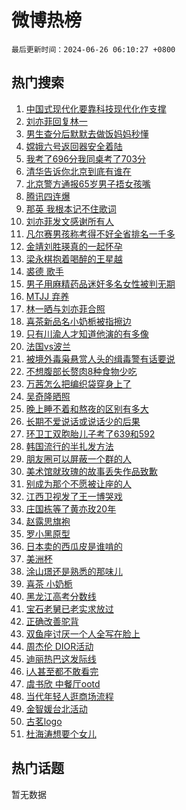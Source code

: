 # 微博热榜

`最后更新时间：2024-06-26 06:10:27 +0800`

## 热门搜索

1. [中国式现代化要靠科技现代化作支撑](https://m.weibo.cn/search?containerid=100103type%3D1%26t%3D10%26q%3D%23%E4%B8%AD%E5%9B%BD%E5%BC%8F%E7%8E%B0%E4%BB%A3%E5%8C%96%E8%A6%81%E9%9D%A0%E7%A7%91%E6%8A%80%E7%8E%B0%E4%BB%A3%E5%8C%96%E4%BD%9C%E6%94%AF%E6%92%91%23&stream_entry_id=51&isnewpage=1&extparam=seat%3D1%26stream_entry_id%3D51%26c_type%3D51%26q%3D%2523%25E4%25B8%25AD%25E5%259B%25BD%25E5%25BC%258F%25E7%258E%25B0%25E4%25BB%25A3%25E5%258C%2596%25E8%25A6%2581%25E9%259D%25A0%25E7%25A7%2591%25E6%258A%2580%25E7%258E%25B0%25E4%25BB%25A3%25E5%258C%2596%25E4%25BD%259C%25E6%2594%25AF%25E6%2592%2591%2523%26cate%3D10103%26pos%3D0%26dgr%3D0%26filter_type%3Drealtimehot%26display_time%3D1719353426%26pre_seqid%3D1719353426308016070237)
1. [刘亦菲回复林一](https://m.weibo.cn/search?containerid=100103type%3D1%26t%3D10%26q%3D%23%E5%88%98%E4%BA%A6%E8%8F%B2%E5%9B%9E%E5%A4%8D%E6%9E%97%E4%B8%80%23&stream_entry_id=31&isnewpage=1&extparam=seat%3D1%26dgr%3D0%26c_type%3D31%26realpos%3D1%26flag%3D2%26stream_entry_id%3D31%26lcate%3D5001%26pos%3D0%26filter_type%3Drealtimehot%26cate%3D5001%26band_rank%3D1%26q%3D%2523%25E5%2588%2598%25E4%25BA%25A6%25E8%258F%25B2%25E5%259B%259E%25E5%25A4%258D%25E6%259E%2597%25E4%25B8%2580%2523%26display_time%3D1719353426%26pre_seqid%3D1719353426308016070237)
1. [男生查分后默默去做饭妈妈秒懂](https://m.weibo.cn/search?containerid=100103type%3D1%26t%3D10%26q%3D%23%E7%94%B7%E7%94%9F%E6%9F%A5%E5%88%86%E5%90%8E%E9%BB%98%E9%BB%98%E5%8E%BB%E5%81%9A%E9%A5%AD%E5%A6%88%E5%A6%88%E7%A7%92%E6%87%82%23&stream_entry_id=31&isnewpage=1&extparam=seat%3D1%26dgr%3D0%26c_type%3D31%26realpos%3D2%26flag%3D2%26stream_entry_id%3D31%26lcate%3D5001%26pos%3D1%26filter_type%3Drealtimehot%26cate%3D5001%26band_rank%3D2%26q%3D%2523%25E7%2594%25B7%25E7%2594%259F%25E6%259F%25A5%25E5%2588%2586%25E5%2590%258E%25E9%25BB%2598%25E9%25BB%2598%25E5%258E%25BB%25E5%2581%259A%25E9%25A5%25AD%25E5%25A6%2588%25E5%25A6%2588%25E7%25A7%2592%25E6%2587%2582%2523%26display_time%3D1719353426%26pre_seqid%3D1719353426308016070237)
1. [嫦娥六号返回器安全着陆](https://m.weibo.cn/search?containerid=100103type%3D1%26t%3D10%26q%3D%23%E5%AB%A6%E5%A8%A5%E5%85%AD%E5%8F%B7%E8%BF%94%E5%9B%9E%E5%99%A8%E5%AE%89%E5%85%A8%E7%9D%80%E9%99%86%23&stream_entry_id=31&isnewpage=1&extparam=seat%3D1%26dgr%3D0%26c_type%3D31%26realpos%3D3%26flag%3D0%26stream_entry_id%3D31%26lcate%3D5001%26pos%3D2%26filter_type%3Drealtimehot%26cate%3D5001%26band_rank%3D3%26q%3D%2523%25E5%25AB%25A6%25E5%25A8%25A5%25E5%2585%25AD%25E5%258F%25B7%25E8%25BF%2594%25E5%259B%259E%25E5%2599%25A8%25E5%25AE%2589%25E5%2585%25A8%25E7%259D%2580%25E9%2599%2586%2523%26display_time%3D1719353426%26pre_seqid%3D1719353426308016070237)
1. [我考了696分我同桌考了703分](https://m.weibo.cn/search?containerid=100103type%3D1%26t%3D10%26q%3D%23%E6%88%91%E8%80%83%E4%BA%86696%E5%88%86%E6%88%91%E5%90%8C%E6%A1%8C%E8%80%83%E4%BA%86703%E5%88%86%23&stream_entry_id=31&isnewpage=1&extparam=seat%3D1%26dgr%3D0%26c_type%3D31%26realpos%3D4%26flag%3D32768%26stream_entry_id%3D31%26lcate%3D5001%26pos%3D3%26filter_type%3Drealtimehot%26cate%3D5001%26band_rank%3D4%26q%3D%2523%25E6%2588%2591%25E8%2580%2583%25E4%25BA%2586696%25E5%2588%2586%25E6%2588%2591%25E5%2590%258C%25E6%25A1%258C%25E8%2580%2583%25E4%25BA%2586703%25E5%2588%2586%2523%26display_time%3D1719353426%26pre_seqid%3D1719353426308016070237)
1. [清华告诉你北京到底有谁在](https://m.weibo.cn/search?containerid=100103type%3D1%26t%3D10%26q%3D%23%E6%B8%85%E5%8D%8E%E5%91%8A%E8%AF%89%E4%BD%A0%E5%8C%97%E4%BA%AC%E5%88%B0%E5%BA%95%E6%9C%89%E8%B0%81%E5%9C%A8%23&stream_entry_id=31&isnewpage=1&extparam=seat%3D1%26dgr%3D0%26c_type%3D31%26realpos%3D5%26flag%3D2%26stream_entry_id%3D31%26lcate%3D5001%26pos%3D4%26filter_type%3Drealtimehot%26cate%3D5001%26band_rank%3D5%26q%3D%2523%25E6%25B8%2585%25E5%258D%258E%25E5%2591%258A%25E8%25AF%2589%25E4%25BD%25A0%25E5%258C%2597%25E4%25BA%25AC%25E5%2588%25B0%25E5%25BA%2595%25E6%259C%2589%25E8%25B0%2581%25E5%259C%25A8%2523%26display_time%3D1719353426%26pre_seqid%3D1719353426308016070237)
1. [北京警方通报65岁男子捂女孩嘴](https://m.weibo.cn/search?containerid=100103type%3D1%26t%3D10%26q%3D%23%E5%8C%97%E4%BA%AC%E8%AD%A6%E6%96%B9%E9%80%9A%E6%8A%A565%E5%B2%81%E7%94%B7%E5%AD%90%E6%8D%82%E5%A5%B3%E5%AD%A9%E5%98%B4%23&stream_entry_id=31&isnewpage=1&extparam=seat%3D1%26dgr%3D0%26c_type%3D31%26realpos%3D6%26flag%3D0%26stream_entry_id%3D31%26lcate%3D5001%26pos%3D5%26filter_type%3Drealtimehot%26cate%3D5001%26band_rank%3D6%26q%3D%2523%25E5%258C%2597%25E4%25BA%25AC%25E8%25AD%25A6%25E6%2596%25B9%25E9%2580%259A%25E6%258A%25A565%25E5%25B2%2581%25E7%2594%25B7%25E5%25AD%2590%25E6%258D%2582%25E5%25A5%25B3%25E5%25AD%25A9%25E5%2598%25B4%2523%26display_time%3D1719353426%26pre_seqid%3D1719353426308016070237)
1. [腾讯四连爆](https://m.weibo.cn/search?containerid=100103type%3D1%26t%3D10%26q%3D%23%E8%85%BE%E8%AE%AF%E5%9B%9B%E8%BF%9E%E7%88%86%23&stream_entry_id=31&isnewpage=1&extparam=seat%3D1%26dgr%3D0%26c_type%3D31%26realpos%3D7%26flag%3D2%26stream_entry_id%3D31%26lcate%3D5001%26pos%3D6%26filter_type%3Drealtimehot%26cate%3D5001%26band_rank%3D7%26q%3D%2523%25E8%2585%25BE%25E8%25AE%25AF%25E5%259B%259B%25E8%25BF%259E%25E7%2588%2586%2523%26display_time%3D1719353426%26pre_seqid%3D1719353426308016070237)
1. [那英 我根本记不住歌词](https://m.weibo.cn/search?containerid=100103type%3D1%26t%3D10%26q%3D%E9%82%A3%E8%8B%B1+%E6%88%91%E6%A0%B9%E6%9C%AC%E8%AE%B0%E4%B8%8D%E4%BD%8F%E6%AD%8C%E8%AF%8D&stream_entry_id=31&isnewpage=1&extparam=seat%3D1%26dgr%3D0%26c_type%3D31%26realpos%3D8%26flag%3D2%26stream_entry_id%3D31%26lcate%3D5001%26pos%3D7%26filter_type%3Drealtimehot%26cate%3D5001%26band_rank%3D8%26q%3D%25E9%2582%25A3%25E8%258B%25B1%2520%25E6%2588%2591%25E6%25A0%25B9%25E6%259C%25AC%25E8%25AE%25B0%25E4%25B8%258D%25E4%25BD%258F%25E6%25AD%258C%25E8%25AF%258D%26display_time%3D1719353426%26pre_seqid%3D1719353426308016070237)
1. [刘亦菲发文感谢所有人](https://m.weibo.cn/search?containerid=100103type%3D1%26t%3D10%26q%3D%23%E5%88%98%E4%BA%A6%E8%8F%B2%E5%8F%91%E6%96%87%E6%84%9F%E8%B0%A2%E6%89%80%E6%9C%89%E4%BA%BA%23&stream_entry_id=31&isnewpage=1&extparam=seat%3D1%26dgr%3D0%26c_type%3D31%26realpos%3D9%26flag%3D0%26stream_entry_id%3D31%26lcate%3D5001%26pos%3D8%26filter_type%3Drealtimehot%26cate%3D5001%26band_rank%3D9%26q%3D%2523%25E5%2588%2598%25E4%25BA%25A6%25E8%258F%25B2%25E5%258F%2591%25E6%2596%2587%25E6%2584%259F%25E8%25B0%25A2%25E6%2589%2580%25E6%259C%2589%25E4%25BA%25BA%2523%26display_time%3D1719353426%26pre_seqid%3D1719353426308016070237)
1. [凡尔赛男孩称考得不好全省排名一千多](https://m.weibo.cn/search?containerid=100103type%3D1%26t%3D10%26q%3D%23%E5%87%A1%E5%B0%94%E8%B5%9B%E7%94%B7%E5%AD%A9%E7%A7%B0%E8%80%83%E5%BE%97%E4%B8%8D%E5%A5%BD%E5%85%A8%E7%9C%81%E6%8E%92%E5%90%8D%E4%B8%80%E5%8D%83%E5%A4%9A%23&stream_entry_id=31&isnewpage=1&extparam=seat%3D1%26dgr%3D0%26c_type%3D31%26realpos%3D10%26flag%3D32768%26stream_entry_id%3D31%26lcate%3D5001%26pos%3D9%26filter_type%3Drealtimehot%26cate%3D5001%26band_rank%3D10%26q%3D%2523%25E5%2587%25A1%25E5%25B0%2594%25E8%25B5%259B%25E7%2594%25B7%25E5%25AD%25A9%25E7%25A7%25B0%25E8%2580%2583%25E5%25BE%2597%25E4%25B8%258D%25E5%25A5%25BD%25E5%2585%25A8%25E7%259C%2581%25E6%258E%2592%25E5%2590%258D%25E4%25B8%2580%25E5%258D%2583%25E5%25A4%259A%2523%26display_time%3D1719353426%26pre_seqid%3D1719353426308016070237)
1. [金靖刘胜瑛真的一起怀孕](https://m.weibo.cn/search?containerid=100103type%3D1%26t%3D10%26q%3D%23%E9%87%91%E9%9D%96%E5%88%98%E8%83%9C%E7%91%9B%E7%9C%9F%E7%9A%84%E4%B8%80%E8%B5%B7%E6%80%80%E5%AD%95%23&stream_entry_id=31&isnewpage=1&extparam=seat%3D1%26dgr%3D0%26c_type%3D31%26realpos%3D11%26flag%3D2%26stream_entry_id%3D31%26lcate%3D5001%26pos%3D10%26filter_type%3Drealtimehot%26cate%3D5001%26band_rank%3D11%26q%3D%2523%25E9%2587%2591%25E9%259D%2596%25E5%2588%2598%25E8%2583%259C%25E7%2591%259B%25E7%259C%259F%25E7%259A%2584%25E4%25B8%2580%25E8%25B5%25B7%25E6%2580%2580%25E5%25AD%2595%2523%26display_time%3D1719353426%26pre_seqid%3D1719353426308016070237)
1. [梁永棋抱着喝醉的王星越](https://m.weibo.cn/search?containerid=100103type%3D1%26t%3D10%26q%3D%23%E6%A2%81%E6%B0%B8%E6%A3%8B%E6%8A%B1%E7%9D%80%E5%96%9D%E9%86%89%E7%9A%84%E7%8E%8B%E6%98%9F%E8%B6%8A%23&stream_entry_id=31&isnewpage=1&extparam=seat%3D1%26dgr%3D0%26c_type%3D31%26realpos%3D12%26flag%3D2%26stream_entry_id%3D31%26lcate%3D5001%26pos%3D11%26filter_type%3Drealtimehot%26cate%3D5001%26band_rank%3D12%26q%3D%2523%25E6%25A2%2581%25E6%25B0%25B8%25E6%25A3%258B%25E6%258A%25B1%25E7%259D%2580%25E5%2596%259D%25E9%2586%2589%25E7%259A%2584%25E7%258E%258B%25E6%2598%259F%25E8%25B6%258A%2523%26display_time%3D1719353426%26pre_seqid%3D1719353426308016070237)
1. [裘德 歌手](https://m.weibo.cn/search?containerid=100103type%3D1%26t%3D10%26q%3D%E8%A3%98%E5%BE%B7+%E6%AD%8C%E6%89%8B&stream_entry_id=31&isnewpage=1&extparam=seat%3D1%26dgr%3D0%26c_type%3D31%26realpos%3D13%26flag%3D0%26stream_entry_id%3D31%26lcate%3D5001%26pos%3D12%26filter_type%3Drealtimehot%26cate%3D5001%26band_rank%3D13%26q%3D%25E8%25A3%2598%25E5%25BE%25B7%2520%25E6%25AD%258C%25E6%2589%258B%26display_time%3D1719353426%26pre_seqid%3D1719353426308016070237)
1. [男子用麻精药品迷奸多名女性被判无期](https://m.weibo.cn/search?containerid=100103type%3D1%26t%3D10%26q%3D%23%E7%94%B7%E5%AD%90%E7%94%A8%E9%BA%BB%E7%B2%BE%E8%8D%AF%E5%93%81%E8%BF%B7%E5%A5%B8%E5%A4%9A%E5%90%8D%E5%A5%B3%E6%80%A7%E8%A2%AB%E5%88%A4%E6%97%A0%E6%9C%9F%23&stream_entry_id=31&isnewpage=1&extparam=seat%3D1%26dgr%3D0%26c_type%3D31%26realpos%3D14%26flag%3D0%26stream_entry_id%3D31%26lcate%3D5001%26pos%3D13%26filter_type%3Drealtimehot%26cate%3D5001%26band_rank%3D14%26q%3D%2523%25E7%2594%25B7%25E5%25AD%2590%25E7%2594%25A8%25E9%25BA%25BB%25E7%25B2%25BE%25E8%258D%25AF%25E5%2593%2581%25E8%25BF%25B7%25E5%25A5%25B8%25E5%25A4%259A%25E5%2590%258D%25E5%25A5%25B3%25E6%2580%25A7%25E8%25A2%25AB%25E5%2588%25A4%25E6%2597%25A0%25E6%259C%259F%2523%26display_time%3D1719353426%26pre_seqid%3D1719353426308016070237)
1. [MTJJ 弃养](https://m.weibo.cn/search?containerid=100103type%3D1%26t%3D10%26q%3DMTJJ+%E5%BC%83%E5%85%BB&stream_entry_id=31&isnewpage=1&extparam=seat%3D1%26dgr%3D0%26c_type%3D31%26realpos%3D15%26flag%3D0%26stream_entry_id%3D31%26lcate%3D5001%26pos%3D14%26filter_type%3Drealtimehot%26cate%3D5001%26band_rank%3D15%26q%3DMTJJ%2520%25E5%25BC%2583%25E5%2585%25BB%26display_time%3D1719353426%26pre_seqid%3D1719353426308016070237)
1. [林一晒与刘亦菲合照](https://m.weibo.cn/search?containerid=100103type%3D1%26t%3D10%26q%3D%23%E6%9E%97%E4%B8%80%E6%99%92%E4%B8%8E%E5%88%98%E4%BA%A6%E8%8F%B2%E5%90%88%E7%85%A7%23&stream_entry_id=31&isnewpage=1&extparam=seat%3D1%26dgr%3D0%26c_type%3D31%26realpos%3D16%26flag%3D0%26stream_entry_id%3D31%26lcate%3D5001%26pos%3D15%26filter_type%3Drealtimehot%26cate%3D5001%26band_rank%3D16%26q%3D%2523%25E6%259E%2597%25E4%25B8%2580%25E6%2599%2592%25E4%25B8%258E%25E5%2588%2598%25E4%25BA%25A6%25E8%258F%25B2%25E5%2590%2588%25E7%2585%25A7%2523%26display_time%3D1719353426%26pre_seqid%3D1719353426308016070237)
1. [喜茶新品名小奶栀被指擦边](https://m.weibo.cn/search?containerid=100103type%3D1%26t%3D10%26q%3D%23%E5%96%9C%E8%8C%B6%E6%96%B0%E5%93%81%E5%90%8D%E5%B0%8F%E5%A5%B6%E6%A0%80%E8%A2%AB%E6%8C%87%E6%93%A6%E8%BE%B9%23&stream_entry_id=31&isnewpage=1&extparam=seat%3D1%26dgr%3D0%26c_type%3D31%26realpos%3D17%26flag%3D0%26stream_entry_id%3D31%26lcate%3D5001%26pos%3D16%26filter_type%3Drealtimehot%26cate%3D5001%26band_rank%3D17%26q%3D%2523%25E5%2596%259C%25E8%258C%25B6%25E6%2596%25B0%25E5%2593%2581%25E5%2590%258D%25E5%25B0%258F%25E5%25A5%25B6%25E6%25A0%2580%25E8%25A2%25AB%25E6%258C%2587%25E6%2593%25A6%25E8%25BE%25B9%2523%26display_time%3D1719353426%26pre_seqid%3D1719353426308016070237)
1. [只有川渝人才知道他演的有多像](https://m.weibo.cn/search?containerid=100103type%3D1%26t%3D10%26q%3D%E5%8F%AA%E6%9C%89%E5%B7%9D%E6%B8%9D%E4%BA%BA%E6%89%8D%E7%9F%A5%E9%81%93%E4%BB%96%E6%BC%94%E7%9A%84%E6%9C%89%E5%A4%9A%E5%83%8F&stream_entry_id=31&isnewpage=1&extparam=seat%3D1%26dgr%3D0%26c_type%3D31%26realpos%3D18%26flag%3D0%26stream_entry_id%3D31%26lcate%3D5001%26pos%3D17%26filter_type%3Drealtimehot%26cate%3D5001%26band_rank%3D18%26q%3D%25E5%258F%25AA%25E6%259C%2589%25E5%25B7%259D%25E6%25B8%259D%25E4%25BA%25BA%25E6%2589%258D%25E7%259F%25A5%25E9%2581%2593%25E4%25BB%2596%25E6%25BC%2594%25E7%259A%2584%25E6%259C%2589%25E5%25A4%259A%25E5%2583%258F%26display_time%3D1719353426%26pre_seqid%3D1719353426308016070237)
1. [法国vs波兰](https://m.weibo.cn/search?containerid=100103type%3D1%26t%3D10%26q%3D%E6%B3%95%E5%9B%BDvs%E6%B3%A2%E5%85%B0&stream_entry_id=31&isnewpage=1&extparam=seat%3D1%26dgr%3D0%26c_type%3D31%26realpos%3D19%26flag%3D0%26stream_entry_id%3D31%26lcate%3D5001%26pos%3D18%26filter_type%3Drealtimehot%26cate%3D5001%26band_rank%3D19%26q%3D%25E6%25B3%2595%25E5%259B%25BDvs%25E6%25B3%25A2%25E5%2585%25B0%26display_time%3D1719353426%26pre_seqid%3D1719353426308016070237)
1. [被境外毒枭悬赏人头的缉毒警有话要说](https://m.weibo.cn/search?containerid=100103type%3D1%26t%3D10%26q%3D%23%E8%A2%AB%E5%A2%83%E5%A4%96%E6%AF%92%E6%9E%AD%E6%82%AC%E8%B5%8F%E4%BA%BA%E5%A4%B4%E7%9A%84%E7%BC%89%E6%AF%92%E8%AD%A6%E6%9C%89%E8%AF%9D%E8%A6%81%E8%AF%B4%23&stream_entry_id=31&isnewpage=1&extparam=seat%3D1%26dgr%3D0%26c_type%3D31%26realpos%3D20%26flag%3D0%26stream_entry_id%3D31%26lcate%3D5001%26pos%3D19%26filter_type%3Drealtimehot%26cate%3D5001%26band_rank%3D20%26q%3D%2523%25E8%25A2%25AB%25E5%25A2%2583%25E5%25A4%2596%25E6%25AF%2592%25E6%259E%25AD%25E6%2582%25AC%25E8%25B5%258F%25E4%25BA%25BA%25E5%25A4%25B4%25E7%259A%2584%25E7%25BC%2589%25E6%25AF%2592%25E8%25AD%25A6%25E6%259C%2589%25E8%25AF%259D%25E8%25A6%2581%25E8%25AF%25B4%2523%26display_time%3D1719353426%26pre_seqid%3D1719353426308016070237)
1. [不想腹部长赘肉8种食物少吃](https://m.weibo.cn/search?containerid=100103type%3D1%26t%3D10%26q%3D%23%E4%B8%8D%E6%83%B3%E8%85%B9%E9%83%A8%E9%95%BF%E8%B5%98%E8%82%898%E7%A7%8D%E9%A3%9F%E7%89%A9%E5%B0%91%E5%90%83%23&stream_entry_id=31&isnewpage=1&extparam=seat%3D1%26dgr%3D0%26c_type%3D31%26realpos%3D21%26flag%3D0%26stream_entry_id%3D31%26lcate%3D5001%26pos%3D20%26filter_type%3Drealtimehot%26cate%3D5001%26band_rank%3D21%26q%3D%2523%25E4%25B8%258D%25E6%2583%25B3%25E8%2585%25B9%25E9%2583%25A8%25E9%2595%25BF%25E8%25B5%2598%25E8%2582%25898%25E7%25A7%258D%25E9%25A3%259F%25E7%2589%25A9%25E5%25B0%2591%25E5%2590%2583%2523%26display_time%3D1719353426%26pre_seqid%3D1719353426308016070237)
1. [万茜怎么把编织袋穿身上了](https://m.weibo.cn/search?containerid=100103type%3D1%26t%3D10%26q%3D%23%E4%B8%87%E8%8C%9C%E6%80%8E%E4%B9%88%E6%8A%8A%E7%BC%96%E7%BB%87%E8%A2%8B%E7%A9%BF%E8%BA%AB%E4%B8%8A%E4%BA%86%23&stream_entry_id=31&isnewpage=1&extparam=seat%3D1%26dgr%3D0%26c_type%3D31%26realpos%3D22%26flag%3D0%26stream_entry_id%3D31%26lcate%3D5001%26pos%3D21%26filter_type%3Drealtimehot%26cate%3D5001%26band_rank%3D22%26q%3D%2523%25E4%25B8%2587%25E8%258C%259C%25E6%2580%258E%25E4%25B9%2588%25E6%258A%258A%25E7%25BC%2596%25E7%25BB%2587%25E8%25A2%258B%25E7%25A9%25BF%25E8%25BA%25AB%25E4%25B8%258A%25E4%25BA%2586%2523%26display_time%3D1719353426%26pre_seqid%3D1719353426308016070237)
1. [吴奇隆晒照](https://m.weibo.cn/search?containerid=100103type%3D1%26t%3D10%26q%3D%23%E5%90%B4%E5%A5%87%E9%9A%86%E6%99%92%E7%85%A7%23&stream_entry_id=31&isnewpage=1&extparam=seat%3D1%26dgr%3D0%26c_type%3D31%26realpos%3D23%26flag%3D0%26stream_entry_id%3D31%26lcate%3D5001%26pos%3D22%26filter_type%3Drealtimehot%26cate%3D5001%26band_rank%3D23%26q%3D%2523%25E5%2590%25B4%25E5%25A5%2587%25E9%259A%2586%25E6%2599%2592%25E7%2585%25A7%2523%26display_time%3D1719353426%26pre_seqid%3D1719353426308016070237)
1. [晚上睡不着和熬夜的区别有多大](https://m.weibo.cn/search?containerid=100103type%3D1%26t%3D10%26q%3D%23%E6%99%9A%E4%B8%8A%E7%9D%A1%E4%B8%8D%E7%9D%80%E5%92%8C%E7%86%AC%E5%A4%9C%E7%9A%84%E5%8C%BA%E5%88%AB%E6%9C%89%E5%A4%9A%E5%A4%A7%23&stream_entry_id=31&isnewpage=1&extparam=seat%3D1%26dgr%3D0%26c_type%3D31%26realpos%3D24%26flag%3D0%26stream_entry_id%3D31%26lcate%3D5001%26pos%3D23%26filter_type%3Drealtimehot%26cate%3D5001%26band_rank%3D24%26q%3D%2523%25E6%2599%259A%25E4%25B8%258A%25E7%259D%25A1%25E4%25B8%258D%25E7%259D%2580%25E5%2592%258C%25E7%2586%25AC%25E5%25A4%259C%25E7%259A%2584%25E5%258C%25BA%25E5%2588%25AB%25E6%259C%2589%25E5%25A4%259A%25E5%25A4%25A7%2523%26display_time%3D1719353426%26pre_seqid%3D1719353426308016070237)
1. [长期不爱说话或说话少的后果](https://m.weibo.cn/search?containerid=100103type%3D1%26t%3D10%26q%3D%23%E9%95%BF%E6%9C%9F%E4%B8%8D%E7%88%B1%E8%AF%B4%E8%AF%9D%E6%88%96%E8%AF%B4%E8%AF%9D%E5%B0%91%E7%9A%84%E5%90%8E%E6%9E%9C%23&stream_entry_id=31&isnewpage=1&extparam=seat%3D1%26dgr%3D0%26c_type%3D31%26realpos%3D25%26flag%3D0%26stream_entry_id%3D31%26lcate%3D5001%26pos%3D24%26filter_type%3Drealtimehot%26cate%3D5001%26band_rank%3D25%26q%3D%2523%25E9%2595%25BF%25E6%259C%259F%25E4%25B8%258D%25E7%2588%25B1%25E8%25AF%25B4%25E8%25AF%259D%25E6%2588%2596%25E8%25AF%25B4%25E8%25AF%259D%25E5%25B0%2591%25E7%259A%2584%25E5%2590%258E%25E6%259E%259C%2523%26display_time%3D1719353426%26pre_seqid%3D1719353426308016070237)
1. [环卫工双胞胎儿子考了639和592](https://m.weibo.cn/search?containerid=100103type%3D1%26t%3D10%26q%3D%23%E7%8E%AF%E5%8D%AB%E5%B7%A5%E5%8F%8C%E8%83%9E%E8%83%8E%E5%84%BF%E5%AD%90%E8%80%83%E4%BA%86639%E5%92%8C592%23&stream_entry_id=31&isnewpage=1&extparam=seat%3D1%26dgr%3D0%26c_type%3D31%26realpos%3D26%26flag%3D1%26stream_entry_id%3D31%26lcate%3D5001%26pos%3D25%26filter_type%3Drealtimehot%26cate%3D5001%26band_rank%3D26%26q%3D%2523%25E7%258E%25AF%25E5%258D%25AB%25E5%25B7%25A5%25E5%258F%258C%25E8%2583%259E%25E8%2583%258E%25E5%2584%25BF%25E5%25AD%2590%25E8%2580%2583%25E4%25BA%2586639%25E5%2592%258C592%2523%26display_time%3D1719353426%26pre_seqid%3D1719353426308016070237)
1. [韩国流行的半扎发方法](https://m.weibo.cn/search?containerid=100103type%3D1%26t%3D10%26q%3D%23%E9%9F%A9%E5%9B%BD%E6%B5%81%E8%A1%8C%E7%9A%84%E5%8D%8A%E6%89%8E%E5%8F%91%E6%96%B9%E6%B3%95%23&stream_entry_id=31&isnewpage=1&extparam=seat%3D1%26dgr%3D0%26c_type%3D31%26realpos%3D27%26flag%3D0%26stream_entry_id%3D31%26lcate%3D5001%26pos%3D26%26filter_type%3Drealtimehot%26cate%3D5001%26band_rank%3D27%26q%3D%2523%25E9%259F%25A9%25E5%259B%25BD%25E6%25B5%2581%25E8%25A1%258C%25E7%259A%2584%25E5%258D%258A%25E6%2589%258E%25E5%258F%2591%25E6%2596%25B9%25E6%25B3%2595%2523%26display_time%3D1719353426%26pre_seqid%3D1719353426308016070237)
1. [朋友圈可以屏蔽一个群的人](https://m.weibo.cn/search?containerid=100103type%3D1%26t%3D10%26q%3D%23%E6%9C%8B%E5%8F%8B%E5%9C%88%E5%8F%AF%E4%BB%A5%E5%B1%8F%E8%94%BD%E4%B8%80%E4%B8%AA%E7%BE%A4%E7%9A%84%E4%BA%BA%23&stream_entry_id=31&isnewpage=1&extparam=seat%3D1%26dgr%3D0%26c_type%3D31%26realpos%3D28%26flag%3D0%26stream_entry_id%3D31%26lcate%3D5001%26pos%3D27%26filter_type%3Drealtimehot%26cate%3D5001%26band_rank%3D28%26q%3D%2523%25E6%259C%258B%25E5%258F%258B%25E5%259C%2588%25E5%258F%25AF%25E4%25BB%25A5%25E5%25B1%258F%25E8%2594%25BD%25E4%25B8%2580%25E4%25B8%25AA%25E7%25BE%25A4%25E7%259A%2584%25E4%25BA%25BA%2523%26display_time%3D1719353426%26pre_seqid%3D1719353426308016070237)
1. [美术馆就玫瑰的故事丢失作品致歉](https://m.weibo.cn/search?containerid=100103type%3D1%26t%3D10%26q%3D%23%E7%BE%8E%E6%9C%AF%E9%A6%86%E5%B0%B1%E7%8E%AB%E7%91%B0%E7%9A%84%E6%95%85%E4%BA%8B%E4%B8%A2%E5%A4%B1%E4%BD%9C%E5%93%81%E8%87%B4%E6%AD%89%23&stream_entry_id=31&isnewpage=1&extparam=seat%3D1%26dgr%3D0%26c_type%3D31%26realpos%3D29%26flag%3D0%26stream_entry_id%3D31%26lcate%3D5001%26pos%3D28%26filter_type%3Drealtimehot%26cate%3D5001%26band_rank%3D29%26q%3D%2523%25E7%25BE%258E%25E6%259C%25AF%25E9%25A6%2586%25E5%25B0%25B1%25E7%258E%25AB%25E7%2591%25B0%25E7%259A%2584%25E6%2595%2585%25E4%25BA%258B%25E4%25B8%25A2%25E5%25A4%25B1%25E4%25BD%259C%25E5%2593%2581%25E8%2587%25B4%25E6%25AD%2589%2523%26display_time%3D1719353426%26pre_seqid%3D1719353426308016070237)
1. [别成为那个不愿被让座的人](https://m.weibo.cn/search?containerid=100103type%3D1%26t%3D10%26q%3D%23%E5%88%AB%E6%88%90%E4%B8%BA%E9%82%A3%E4%B8%AA%E4%B8%8D%E6%84%BF%E8%A2%AB%E8%AE%A9%E5%BA%A7%E7%9A%84%E4%BA%BA%23&stream_entry_id=31&isnewpage=1&extparam=seat%3D1%26dgr%3D0%26c_type%3D31%26realpos%3D30%26flag%3D0%26stream_entry_id%3D31%26lcate%3D5001%26pos%3D29%26filter_type%3Drealtimehot%26cate%3D5001%26band_rank%3D30%26q%3D%2523%25E5%2588%25AB%25E6%2588%2590%25E4%25B8%25BA%25E9%2582%25A3%25E4%25B8%25AA%25E4%25B8%258D%25E6%2584%25BF%25E8%25A2%25AB%25E8%25AE%25A9%25E5%25BA%25A7%25E7%259A%2584%25E4%25BA%25BA%2523%26display_time%3D1719353426%26pre_seqid%3D1719353426308016070237)
1. [江西卫视发了王一博哭戏](https://m.weibo.cn/search?containerid=100103type%3D1%26t%3D10%26q%3D%23%E6%B1%9F%E8%A5%BF%E5%8D%AB%E8%A7%86%E5%8F%91%E4%BA%86%E7%8E%8B%E4%B8%80%E5%8D%9A%E5%93%AD%E6%88%8F%23&stream_entry_id=31&isnewpage=1&extparam=seat%3D1%26dgr%3D0%26c_type%3D31%26realpos%3D31%26flag%3D0%26stream_entry_id%3D31%26lcate%3D5001%26pos%3D30%26filter_type%3Drealtimehot%26cate%3D5001%26band_rank%3D31%26q%3D%2523%25E6%25B1%259F%25E8%25A5%25BF%25E5%258D%25AB%25E8%25A7%2586%25E5%258F%2591%25E4%25BA%2586%25E7%258E%258B%25E4%25B8%2580%25E5%258D%259A%25E5%2593%25AD%25E6%2588%258F%2523%26display_time%3D1719353426%26pre_seqid%3D1719353426308016070237)
1. [庄国栋等了黄亦玫20年](https://m.weibo.cn/search?containerid=100103type%3D1%26t%3D10%26q%3D%23%E5%BA%84%E5%9B%BD%E6%A0%8B%E7%AD%89%E4%BA%86%E9%BB%84%E4%BA%A6%E7%8E%AB20%E5%B9%B4%23&stream_entry_id=31&isnewpage=1&extparam=seat%3D1%26dgr%3D0%26c_type%3D31%26realpos%3D32%26flag%3D0%26stream_entry_id%3D31%26lcate%3D5001%26pos%3D31%26filter_type%3Drealtimehot%26cate%3D5001%26band_rank%3D32%26q%3D%2523%25E5%25BA%2584%25E5%259B%25BD%25E6%25A0%258B%25E7%25AD%2589%25E4%25BA%2586%25E9%25BB%2584%25E4%25BA%25A6%25E7%258E%25AB20%25E5%25B9%25B4%2523%26display_time%3D1719353426%26pre_seqid%3D1719353426308016070237)
1. [赵露思旗袍](https://m.weibo.cn/search?containerid=100103type%3D1%26t%3D10%26q%3D%E8%B5%B5%E9%9C%B2%E6%80%9D%E6%97%97%E8%A2%8D&stream_entry_id=31&isnewpage=1&extparam=seat%3D1%26dgr%3D0%26c_type%3D31%26realpos%3D33%26flag%3D0%26stream_entry_id%3D31%26lcate%3D5001%26pos%3D32%26filter_type%3Drealtimehot%26cate%3D5001%26band_rank%3D33%26q%3D%25E8%25B5%25B5%25E9%259C%25B2%25E6%2580%259D%25E6%2597%2597%25E8%25A2%258D%26display_time%3D1719353426%26pre_seqid%3D1719353426308016070237)
1. [罗小黑原型](https://m.weibo.cn/search?containerid=100103type%3D1%26t%3D10%26q%3D%E7%BD%97%E5%B0%8F%E9%BB%91%E5%8E%9F%E5%9E%8B&stream_entry_id=31&isnewpage=1&extparam=seat%3D1%26dgr%3D0%26c_type%3D31%26realpos%3D34%26flag%3D0%26stream_entry_id%3D31%26lcate%3D5001%26pos%3D33%26filter_type%3Drealtimehot%26cate%3D5001%26band_rank%3D34%26q%3D%25E7%25BD%2597%25E5%25B0%258F%25E9%25BB%2591%25E5%258E%259F%25E5%259E%258B%26display_time%3D1719353426%26pre_seqid%3D1719353426308016070237)
1. [日本卖的西瓜皮是谁啃的](https://m.weibo.cn/search?containerid=100103type%3D1%26t%3D10%26q%3D%23%E6%97%A5%E6%9C%AC%E5%8D%96%E7%9A%84%E8%A5%BF%E7%93%9C%E7%9A%AE%E6%98%AF%E8%B0%81%E5%95%83%E7%9A%84%23&stream_entry_id=31&isnewpage=1&extparam=seat%3D1%26dgr%3D0%26c_type%3D31%26realpos%3D35%26flag%3D0%26stream_entry_id%3D31%26lcate%3D5001%26pos%3D34%26filter_type%3Drealtimehot%26cate%3D5001%26band_rank%3D35%26q%3D%2523%25E6%2597%25A5%25E6%259C%25AC%25E5%258D%2596%25E7%259A%2584%25E8%25A5%25BF%25E7%2593%259C%25E7%259A%25AE%25E6%2598%25AF%25E8%25B0%2581%25E5%2595%2583%25E7%259A%2584%2523%26display_time%3D1719353426%26pre_seqid%3D1719353426308016070237)
1. [美洲杯](https://m.weibo.cn/search?containerid=100103type%3D1%26t%3D10%26q%3D%E7%BE%8E%E6%B4%B2%E6%9D%AF&stream_entry_id=31&isnewpage=1&extparam=seat%3D1%26dgr%3D0%26c_type%3D31%26realpos%3D36%26flag%3D1%26stream_entry_id%3D31%26lcate%3D5001%26pos%3D35%26filter_type%3Drealtimehot%26cate%3D5001%26band_rank%3D36%26q%3D%25E7%25BE%258E%25E6%25B4%25B2%25E6%259D%25AF%26display_time%3D1719353426%26pre_seqid%3D1719353426308016070237)
1. [涂山璟还是熟悉的那味儿](https://m.weibo.cn/search?containerid=100103type%3D1%26t%3D10%26q%3D%E6%B6%82%E5%B1%B1%E7%92%9F%E8%BF%98%E6%98%AF%E7%86%9F%E6%82%89%E7%9A%84%E9%82%A3%E5%91%B3%E5%84%BF&stream_entry_id=31&isnewpage=1&extparam=seat%3D1%26dgr%3D0%26c_type%3D31%26realpos%3D37%26flag%3D0%26stream_entry_id%3D31%26lcate%3D5001%26pos%3D36%26filter_type%3Drealtimehot%26cate%3D5001%26band_rank%3D37%26q%3D%25E6%25B6%2582%25E5%25B1%25B1%25E7%2592%259F%25E8%25BF%2598%25E6%2598%25AF%25E7%2586%259F%25E6%2582%2589%25E7%259A%2584%25E9%2582%25A3%25E5%2591%25B3%25E5%2584%25BF%26display_time%3D1719353426%26pre_seqid%3D1719353426308016070237)
1. [喜茶 小奶栀](https://m.weibo.cn/search?containerid=100103type%3D1%26t%3D10%26q%3D%E5%96%9C%E8%8C%B6+%E5%B0%8F%E5%A5%B6%E6%A0%80&stream_entry_id=31&isnewpage=1&extparam=seat%3D1%26dgr%3D0%26c_type%3D31%26realpos%3D38%26flag%3D0%26stream_entry_id%3D31%26lcate%3D5001%26pos%3D37%26filter_type%3Drealtimehot%26cate%3D5001%26band_rank%3D38%26q%3D%25E5%2596%259C%25E8%258C%25B6%2520%25E5%25B0%258F%25E5%25A5%25B6%25E6%25A0%2580%26display_time%3D1719353426%26pre_seqid%3D1719353426308016070237)
1. [黑龙江高考分数线](https://m.weibo.cn/search?containerid=100103type%3D1%26t%3D10%26q%3D%23%E9%BB%91%E9%BE%99%E6%B1%9F%E9%AB%98%E8%80%83%E5%88%86%E6%95%B0%E7%BA%BF%23&stream_entry_id=31&isnewpage=1&extparam=seat%3D1%26dgr%3D0%26c_type%3D31%26realpos%3D39%26flag%3D0%26stream_entry_id%3D31%26lcate%3D5001%26pos%3D38%26filter_type%3Drealtimehot%26cate%3D5001%26band_rank%3D39%26q%3D%2523%25E9%25BB%2591%25E9%25BE%2599%25E6%25B1%259F%25E9%25AB%2598%25E8%2580%2583%25E5%2588%2586%25E6%2595%25B0%25E7%25BA%25BF%2523%26display_time%3D1719353426%26pre_seqid%3D1719353426308016070237)
1. [宝石老舅已老实求放过](https://m.weibo.cn/search?containerid=100103type%3D1%26t%3D10%26q%3D%23%E5%AE%9D%E7%9F%B3%E8%80%81%E8%88%85%E5%B7%B2%E8%80%81%E5%AE%9E%E6%B1%82%E6%94%BE%E8%BF%87%23&stream_entry_id=31&isnewpage=1&extparam=seat%3D1%26dgr%3D0%26c_type%3D31%26realpos%3D40%26flag%3D0%26stream_entry_id%3D31%26lcate%3D5001%26pos%3D39%26filter_type%3Drealtimehot%26cate%3D5001%26band_rank%3D40%26q%3D%2523%25E5%25AE%259D%25E7%259F%25B3%25E8%2580%2581%25E8%2588%2585%25E5%25B7%25B2%25E8%2580%2581%25E5%25AE%259E%25E6%25B1%2582%25E6%2594%25BE%25E8%25BF%2587%2523%26display_time%3D1719353426%26pre_seqid%3D1719353426308016070237)
1. [正确改善驼背](https://m.weibo.cn/search?containerid=100103type%3D1%26t%3D10%26q%3D%E6%AD%A3%E7%A1%AE%E6%94%B9%E5%96%84%E9%A9%BC%E8%83%8C&stream_entry_id=31&isnewpage=1&extparam=seat%3D1%26dgr%3D0%26c_type%3D31%26realpos%3D41%26flag%3D0%26stream_entry_id%3D31%26lcate%3D5001%26pos%3D40%26filter_type%3Drealtimehot%26cate%3D5001%26band_rank%3D41%26q%3D%25E6%25AD%25A3%25E7%25A1%25AE%25E6%2594%25B9%25E5%2596%2584%25E9%25A9%25BC%25E8%2583%258C%26display_time%3D1719353426%26pre_seqid%3D1719353426308016070237)
1. [双鱼座讨厌一个人全写在脸上](https://m.weibo.cn/search?containerid=100103type%3D1%26t%3D10%26q%3D%23%E5%8F%8C%E9%B1%BC%E5%BA%A7%E8%AE%A8%E5%8E%8C%E4%B8%80%E4%B8%AA%E4%BA%BA%E5%85%A8%E5%86%99%E5%9C%A8%E8%84%B8%E4%B8%8A%23&stream_entry_id=31&isnewpage=1&extparam=seat%3D1%26dgr%3D0%26c_type%3D31%26realpos%3D42%26flag%3D0%26stream_entry_id%3D31%26lcate%3D5001%26pos%3D41%26filter_type%3Drealtimehot%26cate%3D5001%26band_rank%3D42%26q%3D%2523%25E5%258F%258C%25E9%25B1%25BC%25E5%25BA%25A7%25E8%25AE%25A8%25E5%258E%258C%25E4%25B8%2580%25E4%25B8%25AA%25E4%25BA%25BA%25E5%2585%25A8%25E5%2586%2599%25E5%259C%25A8%25E8%2584%25B8%25E4%25B8%258A%2523%26display_time%3D1719353426%26pre_seqid%3D1719353426308016070237)
1. [周杰伦 DIOR活动](https://m.weibo.cn/search?containerid=100103type%3D1%26t%3D10%26q%3D%E5%91%A8%E6%9D%B0%E4%BC%A6+DIOR%E6%B4%BB%E5%8A%A8&stream_entry_id=31&isnewpage=1&extparam=seat%3D1%26dgr%3D0%26c_type%3D31%26realpos%3D43%26flag%3D0%26stream_entry_id%3D31%26lcate%3D5001%26pos%3D42%26filter_type%3Drealtimehot%26cate%3D5001%26band_rank%3D43%26q%3D%25E5%2591%25A8%25E6%259D%25B0%25E4%25BC%25A6%2520DIOR%25E6%25B4%25BB%25E5%258A%25A8%26display_time%3D1719353426%26pre_seqid%3D1719353426308016070237)
1. [迪丽热巴这发际线](https://m.weibo.cn/search?containerid=100103type%3D1%26t%3D10%26q%3D%23%E8%BF%AA%E4%B8%BD%E7%83%AD%E5%B7%B4%E8%BF%99%E5%8F%91%E9%99%85%E7%BA%BF%23&stream_entry_id=31&isnewpage=1&extparam=seat%3D1%26dgr%3D0%26c_type%3D31%26realpos%3D44%26flag%3D0%26stream_entry_id%3D31%26lcate%3D5001%26pos%3D43%26filter_type%3Drealtimehot%26cate%3D5001%26band_rank%3D44%26q%3D%2523%25E8%25BF%25AA%25E4%25B8%25BD%25E7%2583%25AD%25E5%25B7%25B4%25E8%25BF%2599%25E5%258F%2591%25E9%2599%2585%25E7%25BA%25BF%2523%26display_time%3D1719353426%26pre_seqid%3D1719353426308016070237)
1. [i人甚至都不敢看完](https://m.weibo.cn/search?containerid=100103type%3D1%26t%3D10%26q%3Di%E4%BA%BA%E7%94%9A%E8%87%B3%E9%83%BD%E4%B8%8D%E6%95%A2%E7%9C%8B%E5%AE%8C&stream_entry_id=31&isnewpage=1&extparam=seat%3D1%26dgr%3D0%26c_type%3D31%26realpos%3D45%26flag%3D0%26stream_entry_id%3D31%26lcate%3D5001%26pos%3D44%26filter_type%3Drealtimehot%26cate%3D5001%26band_rank%3D45%26q%3Di%25E4%25BA%25BA%25E7%2594%259A%25E8%2587%25B3%25E9%2583%25BD%25E4%25B8%258D%25E6%2595%25A2%25E7%259C%258B%25E5%25AE%258C%26display_time%3D1719353426%26pre_seqid%3D1719353426308016070237)
1. [虞书欣 中餐厅ootd](https://m.weibo.cn/search?containerid=100103type%3D1%26t%3D10%26q%3D%E8%99%9E%E4%B9%A6%E6%AC%A3+%E4%B8%AD%E9%A4%90%E5%8E%85ootd&stream_entry_id=31&isnewpage=1&extparam=seat%3D1%26dgr%3D0%26c_type%3D31%26realpos%3D46%26flag%3D0%26stream_entry_id%3D31%26lcate%3D5001%26pos%3D45%26filter_type%3Drealtimehot%26cate%3D5001%26band_rank%3D46%26q%3D%25E8%2599%259E%25E4%25B9%25A6%25E6%25AC%25A3%2520%25E4%25B8%25AD%25E9%25A4%2590%25E5%258E%2585ootd%26display_time%3D1719353426%26pre_seqid%3D1719353426308016070237)
1. [当代年轻人逛商场流程](https://m.weibo.cn/search?containerid=100103type%3D1%26t%3D10%26q%3D%23%E5%BD%93%E4%BB%A3%E5%B9%B4%E8%BD%BB%E4%BA%BA%E9%80%9B%E5%95%86%E5%9C%BA%E6%B5%81%E7%A8%8B%23&stream_entry_id=31&isnewpage=1&extparam=seat%3D1%26dgr%3D0%26c_type%3D31%26realpos%3D47%26flag%3D1%26stream_entry_id%3D31%26lcate%3D5001%26pos%3D46%26filter_type%3Drealtimehot%26cate%3D5001%26band_rank%3D47%26q%3D%2523%25E5%25BD%2593%25E4%25BB%25A3%25E5%25B9%25B4%25E8%25BD%25BB%25E4%25BA%25BA%25E9%2580%259B%25E5%2595%2586%25E5%259C%25BA%25E6%25B5%2581%25E7%25A8%258B%2523%26display_time%3D1719353426%26pre_seqid%3D1719353426308016070237)
1. [金智媛台北活动](https://m.weibo.cn/search?containerid=100103type%3D1%26t%3D10%26q%3D%E9%87%91%E6%99%BA%E5%AA%9B%E5%8F%B0%E5%8C%97%E6%B4%BB%E5%8A%A8&stream_entry_id=31&isnewpage=1&extparam=seat%3D1%26dgr%3D0%26c_type%3D31%26realpos%3D48%26flag%3D0%26stream_entry_id%3D31%26lcate%3D5001%26pos%3D47%26filter_type%3Drealtimehot%26cate%3D5001%26band_rank%3D48%26q%3D%25E9%2587%2591%25E6%2599%25BA%25E5%25AA%259B%25E5%258F%25B0%25E5%258C%2597%25E6%25B4%25BB%25E5%258A%25A8%26display_time%3D1719353426%26pre_seqid%3D1719353426308016070237)
1. [古茗logo](https://m.weibo.cn/search?containerid=100103type%3D1%26t%3D10%26q%3D%E5%8F%A4%E8%8C%97logo&stream_entry_id=31&isnewpage=1&extparam=seat%3D1%26dgr%3D0%26c_type%3D31%26realpos%3D49%26flag%3D0%26stream_entry_id%3D31%26lcate%3D5001%26pos%3D48%26filter_type%3Drealtimehot%26cate%3D5001%26band_rank%3D49%26q%3D%25E5%258F%25A4%25E8%258C%2597logo%26display_time%3D1719353426%26pre_seqid%3D1719353426308016070237)
1. [杜海涛想要个女儿](https://m.weibo.cn/search?containerid=100103type%3D1%26t%3D10%26q%3D%23%E6%9D%9C%E6%B5%B7%E6%B6%9B%E6%83%B3%E8%A6%81%E4%B8%AA%E5%A5%B3%E5%84%BF%23&stream_entry_id=31&isnewpage=1&extparam=seat%3D1%26dgr%3D0%26c_type%3D31%26realpos%3D50%26flag%3D0%26stream_entry_id%3D31%26lcate%3D5001%26pos%3D49%26filter_type%3Drealtimehot%26cate%3D5001%26band_rank%3D50%26q%3D%2523%25E6%259D%259C%25E6%25B5%25B7%25E6%25B6%259B%25E6%2583%25B3%25E8%25A6%2581%25E4%25B8%25AA%25E5%25A5%25B3%25E5%2584%25BF%2523%26display_time%3D1719353426%26pre_seqid%3D1719353426308016070237)

## 热门话题

暂无数据
